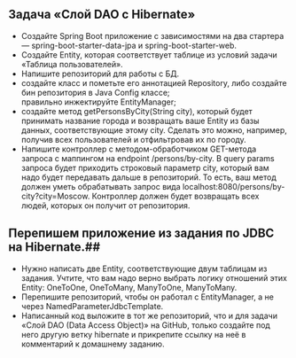 ## Задача «Слой DAO c Hibernate» ##


- Создайте Spring Boot приложение с зависимостями на два стартера — spring-boot-starter-data-jpa и spring-boot-starter-web.  
- Создайте Entity, которая соответствует таблице из условий задачи «Таблица пользователей».  
- Напишите репозиторий для работы с БД.  
- создайте класс и пометьте его аннотацией Repository, либо создайте бин репозитория в Java Config классе;  
правильно инжектируйте EntityManager;
- создайте метод getPersonsByCity(String city), который будет принимать название города и возвращать ваше Entity из базы данных, соответствующие этому city. Сделать это можно, например, получив всех пользователей и отфильтровав их по городу.  
- Напишите контроллер с методом-обработчиком GET-метода запроса с маппингом на endpoint /persons/by-city. В query params запроса будет приходить строковый параметр city, который вам надо будет передавать дальше в репозиторий. То есть, ваш метод должен уметь обрабатывать запрос вида localhost:8080/persons/by-city?city=Moscow. Контроллер должен будет возвращать всех людей, которых он получит от репозитория.  

## Перепишем приложение из задания по JDBC на Hibernate.##

- Нужно написать две Entity, соответствующие двум таблицам из задания. Учтите, что вам надо верно выбрать логику отношений этих Entity: OneToOne, OneToMany, ManyToOne, ManyToMany.  
- Перепишите репозиторий, чтобы он работал с EntityManager, а не через NamedParameterJdbcTemplate.  
- Написанный код выложите в тот же репозиторий, что и для задачи «Слой DAO (Data Access Object)» на GitHub, только создайте под него другую ветку hibernate и прикрепите ссылку на неё в комментарий к домашнему заданию.
